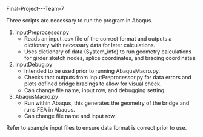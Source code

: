 Final-Project---Team-7

Three scripts are necessary to run the program in Abaqus.
  1. InputPreprocessor.py
        - Reads an input .csv file of the correct format and outputs a dictionary with necessary data for later calculations. 
        - Uses dictionary of data (System_info) to run geometry calculations for girder sketch nodes, splice coordinates, and bracing coordinates.
  3. InputDebug.py
        - Intended to be used prior to running AbaqusMacro.py.
        - Checks that outputs from InputPreprocessor.py for data errors and plots defined bridge bracings to allow for visual check.
        - Can change file name, input row, and debugging setting.
  5. AbaqusMacro.py
        - Run within Abaqus, this generates the geometry of the bridge and runs FEA in Abaqus.
        - Can change file name and input row.

Refer to example input files to ensure data format is correct prior to use. 
